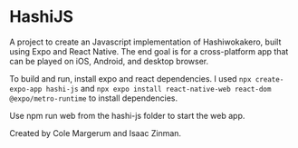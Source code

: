 # HashiJS

A project to create an Javascript implementation of Hashiwokakero, built using Expo and React Native. The end goal is for a cross-platform app that can be played on iOS, Android, and desktop browser.

To build and run, install expo and react dependencies. I used `npx create-expo-app hashi-js` and `npx expo install react-native-web react-dom @expo/metro-runtime` to install dependencies.

Use npm run web from the hashi-js folder to start the web app.

Created by Cole Margerum and Isaac Zinman.